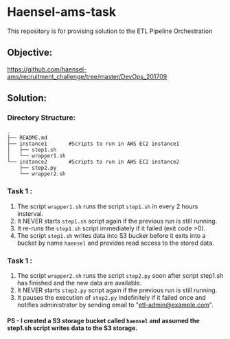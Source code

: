 # Haensel-ams-task
This repository is for provising solution to the ETL Pipeline Orchestration

## Objective:
https://github.com/haensel-ams/recruitment_challenge/tree/master/DevOps_201709 

## Solution:

### Directory Structure:
```
.
├── README.md      
├── instance1       #Scripts to run in AWS EC2 instance1
│   ├── step1.sh
│   └── wrapper1.sh
└── instance2       #Scripts to run in AWS EC2 instance2
    ├── step2.py
    └── wrapper2.sh
```
### Task 1 :
1. The script ```wrapper1.sh``` runs the script ```step1.sh``` in every 2 hours insterval.
2. It NEVER starts ```step1.sh``` script again if the previous run is still running.
3. It re-runs the ```step1.sh``` script immediately if it failed (exit code >0).
4. The script ```step1.sh``` writes data into S3 bucker before it exits into a bucket by name ```haensel``` and provides read access to the stored data.

### Task 1 :
1. The script ```wrapper2.sh``` runs the script ```step2.py``` soon after script step1.sh has finished and the new data are available.
2. It NEVER starts ```step2.py``` script again if the previous run is still running.
3. It pauses the execution of ```step2.py``` indefinitely if it failed once and notifies administrator by sending email to "etl-admin@example.com".

#### PS - I created a S3 storage bucket called ```haensel``` and assumed the step1.sh script writes data to the S3 storage.
